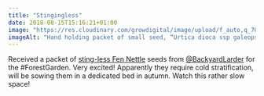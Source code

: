```yaml
---
title: "Stingingless"
date: 2018-08-15T15:16:21+01:00
image: "https://res.cloudinary.com/growdigital/image/upload/f_auto,q_70,w_736/v1544304845/nettle-43329964584.jpg"
imageAlt: "Hand holding packet of small seed, “Urtica dioca ssp galeopsifolia 2018”"
---
```


Received a packet of [sting-less Fen Nettle](https://www.forestgarden.wales/blog/the-lure-of-the-stinging-less-nettle/) seeds from [@BackyardLarder](https://mobile.twitter.com/BackyardLarder) for the #ForestGarden. Very excited! Apparently they require cold stratification, will be sowing them in a dedicated bed in autumn. Watch this rather slow space!
